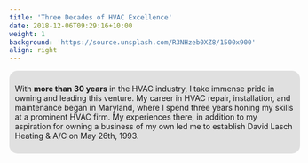 ```yaml
---
title: 'Three Decades of HVAC Excellence'
date: 2018-12-06T09:29:16+10:00
weight: 1
background: 'https://source.unsplash.com/R3NHzeb0XZ8/1500x900'
align: right
---
```


<style>
  .opaque-gray-div {
    background: rgba(200,200,200,.55);
    width: 100%;
    height: auto;
    padding: 10px; /* Add text padding */
    border-radius: 15px; /* Add rounded corners */
  }
</style>

<div class="opaque-gray-div">
  <p>With <b>more than 30 years</b> in the HVAC industry, I take immense pride in owning and leading this venture. My career in HVAC repair, installation, and maintenance began in Maryland, where I spend three years honing my skills at a prominent HVAC firm. My experiences there, in addition to my aspiration for owning a business of my own led me to establish David Lasch Heating & A/C on May 26th, 1993.</p>
</div>
